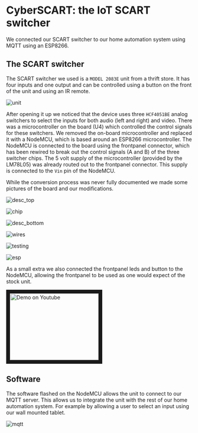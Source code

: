 # CyberSCART: the IoT SCART switcher

We connected our SCART switcher to our home automation system using MQTT using an ESP8266.

## The SCART switcher

The SCART switcher we used is a `MODEL 2083E` unit from a thrift store. It has four inputs and one output and can be controlled using a button on the front of the unit and using an IR remote.

![unit](website/unit.jpg)

After opening it up we noticed that the device uses three `HCF4051BE` analog switchers to select the inputs for both audio (left and right) and video. There was a microcontroller on the board (U4) which controlled the control signals for these switchers. We removed the on-board microcontroller and replaced it with a NodeMCU, which is based around an ESP8266 microcontroller. The NodeMCU is connected to the board using the frontpanel connector, which has been rewired to break out the control signals (A and B) of the three switcher chips. The 5 volt supply of the microcontroller (provided by the LM78L05) was already routed out to the frontpanel connector. This supply is connected to the `Vin` pin of the NodeMCU.

While the conversion process was never fully documented we made some pictures of the board and our modifications.

![desc_top](website/description_top.jpg)

![chip](website/chip.png)

![desc_bottom](website/description_bottom.jpg)

![wires](website/pcb_with_wires.jpg)

![testing](website/testing.jpg)

![esp](website/esp.jpg)

As a small extra we also connected the frontpanel leds and button to the NodeMCU, allowing the frontpanel to be used as one would expect of the stock unit.

<a href="http://www.youtube.com/watch?feature=player_embedded&v=eNhCCF5G3hs
" target="_blank"><img src="http://img.youtube.com/vi/eNhCCF5G3hs/0.jpg" 
alt="Demo on Youtube" width="240" height="180" border="10" /></a>

## Software
The software flashed on the NodeMCU allows the unit to connect to our MQTT server. This allows us to integrate the unit with the rest of our home automation system. For example by allowing a user to select an input using our wall mounted tablet.

![mqtt](website/mqtt.jpg)
